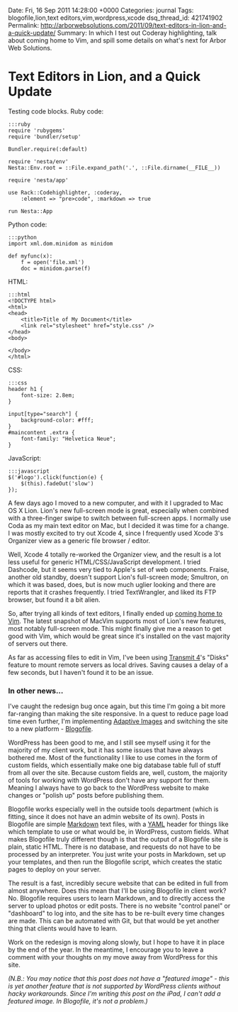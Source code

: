 Date: Fri, 16 Sep 2011 14:28:00 +0000
Categories: journal
Tags: blogofile,lion,text editors,vim,wordpress,xcode
dsq_thread_id: 421741902
Permalink: http://arborwebsolutions.com/2011/09/text-editors-in-lion-and-a-quick-update/
Summary: In which I test out Coderay highlighting, talk about coming home to Vim, and spill some details on what's next for Arbor Web Solutions.

# Text Editors in Lion, and a Quick Update

Testing code blocks. Ruby code:

    :::ruby
    require 'rubygems'
    require 'bundler/setup'
    
    Bundler.require(:default)
    
    require 'nesta/env'
    Nesta::Env.root = ::File.expand_path('.', ::File.dirname(__FILE__))
    
    require 'nesta/app'
    
    use Rack::Codehighlighter, :coderay,
        :element => "pre>code", :markdown => true
    
    run Nesta::App

Python code:

    :::python
    import xml.dom.minidom as minidom

    def myfunc(x):
        f = open('file.xml')
        doc = minidom.parse(f)

HTML:

    :::html  
    <!DOCTYPE html>
    <html>
    <head>
        <title>Title of My Document</title>
        <link rel="stylesheet" href="style.css" />
    </head>
    <body>
    
    </body>
    </html>
 

CSS:

    :::css  
    header h1 {
        font-size: 2.8em;
    }

    input[type="search"] {
        background-color: #fff;
    }
    #maincontent .extra {
        font-family: "Helvetica Neue";
    }

JavaScript:

    :::javascript
    $('#logo').click(function(e) {
        $(this).fadeOut('slow')
    });

A few days ago I moved to a new computer, and with it I upgraded to Mac
OS X Lion. Lion's new full-screen mode is great, especially when
combined with a three-finger swipe to switch between full-screen apps. I
normally use Coda as my main text editor on Mac, but I decided it was
time for a change. I was mostly excited to try out Xcode 4, since I
frequently used Xcode 3's Organizer view as a generic file browser /
editor.

Well, Xcode 4 totally re-worked the Organizer view, and the result is a
lot less useful for generic HTML/CSS/JavaScript development. I tried
Dashcode, but it seems very tied to Apple's set of web components.
Fraise, another old standby, doesn't support Lion's full-screen mode;
Smultron, on which it was based, does, but is now much uglier looking
and there are reports that it crashes frequently. I tried TextWrangler,
and liked its FTP browser, but found it a bit alien.

So, after trying all kinds of text editors, I finally ended up [coming
home to Vim][]. The latest snapshot of MacVim supports most of Lion's
new features, most notably full-screen mode. This might finally give me
a reason to get good with Vim, which would be great since it's installed
on the vast majority of servers out there.

As far as accessing files to edit in Vim, I've been using [Transmit
4][]'s "Disks" feature to mount remote servers as local drives. Saving
causes a delay of a few seconds, but I haven't found it to be an issue.

### In other news...

I've caught the redesign bug once again, but this time I'm going a bit
more far-ranging than making the site responsive. In a quest to reduce
page load time even further, I'm implementing [Adaptive Images][] and
switching the site to a new platform - [Blogofile][].

WordPress has been good to me, and I still see myself using it for the
majority of my client work, but it has some issues that have always
bothered me. Most of the functionality I like to use comes in the form
of custom fields, which essentially make one big database table full of
stuff from all over the site. Because custom fields are, well, custom,
the majority of tools for working with WordPress don't have any support
for them. Meaning I always have to go back to the WordPress website to
make changes or "polish up" posts before publishing them.

Blogofile works especially well in the outside tools department (which
is fitting, since it does not have an admin website of its own). Posts
in Blogofile are simple [Markdown][] text files, with a [YAML][] header
for things like which template to use or what would be, in WordPress,
custom fields. What makes Blogofile truly different though is that the
output of a Blogofile site is plain, static HTML. There is no database,
and requests do not have to be processed by an interpreter. You just
write your posts in Markdown, set up your templates, and then run the
Blogofile script, which creates the static pages to deploy on your
server.

The result is a fast, incredibly secure website that can be edited in
full from almost anywhere. Does this mean that I'll be using Blogofile
in client work? No. Blogofile requires users to learn Markdown, and to
directly access the server to upload photos or edit posts. There is no
website "control panel" or "dashboard" to log into, and the site has to
be re-built every time changes are made. This can be automated with Git,
but that would be yet another thing that clients would have to learn.

Work on the redesign is moving along slowly, but I hope to have it in
place by the end of the year. In the meantime, I encourage you to leave
a comment with your thoughts on my move away from WordPress for this
site.

*(N.B.: You may notice that this post does not have a "featured image" -
this is yet another feature that is not supported by WordPress clients
without hacky workarounds. Since I'm writing this post on the iPad, I
can't add a featured image. In Blogofile, it's not a problem.)*

  [coming home to Vim]: http://stevelosh.com/blog/2010/09/coming-home-to-vim/
    "Coming Home to Vim"
  [Transmit 4]: http://panic.com/transmit/
  [Adaptive Images]: http://adaptive-images.com/
  [Blogofile]: http://www.blogofile.com/
  [Markdown]: http://daringfireball.net/projects/markdown/
  [YAML]: http://yaml.org/
